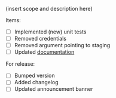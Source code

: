 (insert scope and description here)

Items:
* [ ] Implemented (new) unit tests
* [ ] Removed credentials
* [ ] Removed argument pointing to staging
* [ ] Updated [documentation](sdk.up42.com)

For release:
* [ ] Bumped version
* [ ] Added changelog
* [ ] Updated announcement banner
